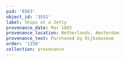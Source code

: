 ```yaml
---
pid: '6563'
object_id: '3551'
label: Ships at a Jetty
provenance_date: Mar 1883
provenance_location: Netherlands, Amsterdam
provenance_text: Purchased by Rijksmuseum
order: '1150'
collection: provenance
---
```


